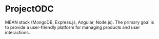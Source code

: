 # ProjectODC
MEAN stack (MongoDB, Express.js, Angular, Node.js). The primary goal is to provide a user-friendly platform for managing products and user interactions.
